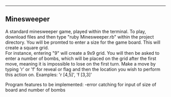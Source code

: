 -----------
Minesweeper
-----------

A standard minesweeper game, played within the terminal.
To play, download files and then type "ruby Minesweeper.rb" within the project directory.
You will be promted to enter a size for the game board.  This will create a square grid.  
For instance, entering "9" will create a 9x9 grid.
You will then be asked to enter a number of bombs, which will be placed on the grid after the first move, meaning it is impossible to lose on the first turn.
Make a move by typing 'r' or 'f' for reveal or flag and then the location you wish to perform this action on.
Examples: 'r [4,5]', 'f [3,3]'

Program features to be implemented:
-error catching for input of size of board and number of bombs